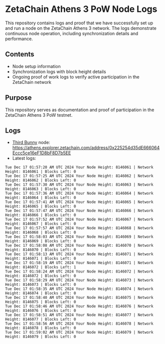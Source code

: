 # ZetaChain Athens 3 PoW Node Logs
This repository contains logs and proof that we have successfully set up and run a node on the ZetaChain Athens 3 network. The logs demonstrate continuous node operation, including synchronization details and performance.

## Contents
- Node setup information
- Synchronization logs with block height details
- Ongoing proof of work logs to verify active participation in the ZetaChain network

## Purpose
This repository serves as documentation and proof of participation in the ZetaChain Athens 3 PoW testnet.

## Logs

- [Third Bunny](https://thirdbunny.xyz/) node: https://athens.explorer.zetachain.com/address/0x225254d35dE666064Eccc5ce16eF1D8bF8D7b5EE
- Latest logs:
```
Tue Dec 17 01:57:20 AM UTC 2024 Your Node Height: 8146061 | Network Height: 8146061 | Blocks Left: 0
Tue Dec 17 01:57:25 AM UTC 2024 Your Node Height: 8146062 | Network Height: 8146062 | Blocks Left: 0
Tue Dec 17 01:57:30 AM UTC 2024 Your Node Height: 8146063 | Network Height: 8146063 | Blocks Left: 0
Tue Dec 17 01:57:36 AM UTC 2024 Your Node Height: 8146064 | Network Height: 8146064 | Blocks Left: 0
Tue Dec 17 01:57:41 AM UTC 2024 Your Node Height: 8146065 | Network Height: 8146065 | Blocks Left: 0
Tue Dec 17 01:57:47 AM UTC 2024 Your Node Height: 8146066 | Network Height: 8146066 | Blocks Left: 0
Tue Dec 17 01:57:52 AM UTC 2024 Your Node Height: 8146067 | Network Height: 8146067 | Blocks Left: 0
Tue Dec 17 01:57:57 AM UTC 2024 Your Node Height: 8146068 | Network Height: 8146068 | Blocks Left: 0
Tue Dec 17 01:58:03 AM UTC 2024 Your Node Height: 8146069 | Network Height: 8146069 | Blocks Left: 0
Tue Dec 17 01:58:08 AM UTC 2024 Your Node Height: 8146070 | Network Height: 8146070 | Blocks Left: 0
Tue Dec 17 01:58:13 AM UTC 2024 Your Node Height: 8146071 | Network Height: 8146071 | Blocks Left: 0
Tue Dec 17 01:58:19 AM UTC 2024 Your Node Height: 8146071 | Network Height: 8146072 | Blocks Left: 1
Tue Dec 17 01:58:24 AM UTC 2024 Your Node Height: 8146072 | Network Height: 8146072 | Blocks Left: 0
Tue Dec 17 01:58:29 AM UTC 2024 Your Node Height: 8146073 | Network Height: 8146073 | Blocks Left: 0
Tue Dec 17 01:58:35 AM UTC 2024 Your Node Height: 8146074 | Network Height: 8146074 | Blocks Left: 0
Tue Dec 17 01:58:40 AM UTC 2024 Your Node Height: 8146075 | Network Height: 8146075 | Blocks Left: 0
Tue Dec 17 01:58:46 AM UTC 2024 Your Node Height: 8146076 | Network Height: 8146076 | Blocks Left: 0
Tue Dec 17 01:58:51 AM UTC 2024 Your Node Height: 8146077 | Network Height: 8146077 | Blocks Left: 0
Tue Dec 17 01:58:56 AM UTC 2024 Your Node Height: 8146078 | Network Height: 8146078 | Blocks Left: 0
Tue Dec 17 01:59:02 AM UTC 2024 Your Node Height: 8146079 | Network Height: 8146079 | Blocks Left: 0
```
